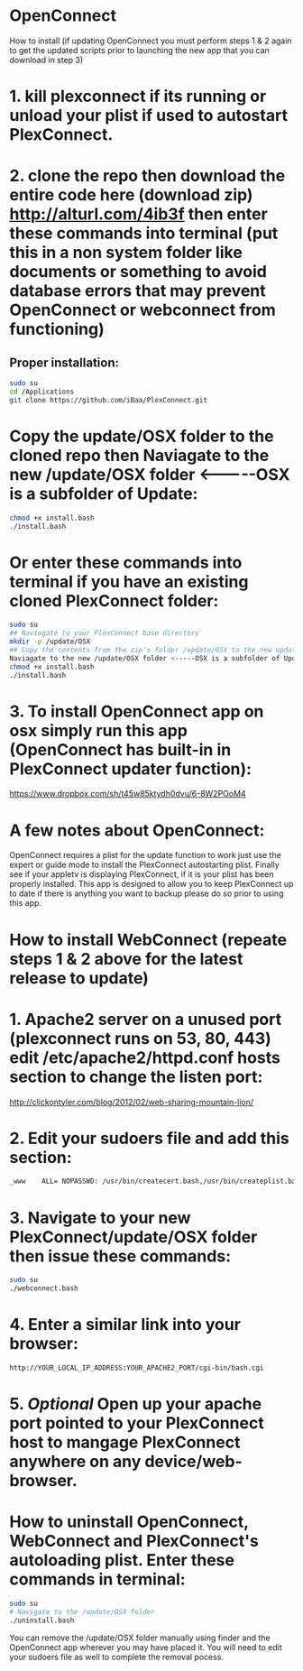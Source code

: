 # OpenConnect

How to install  (if updating OpenConnect you must perform steps 1 & 2 again to get the updated scripts prior to launching the new app that you can download in step 3)

# 1. kill plexconnect if its running or unload your plist if used to autostart PlexConnect.

# 2. clone the repo then download the entire code here (download zip) http://alturl.com/4ib3f then enter these commands into terminal (put this in a non system folder like documents or something to avoid database errors that may prevent OpenConnect or webconnect from functioning)

## Proper installation:
```sh
sudo su
cd /Applications
git clone https://github.com/iBaa/PlexConnect.git
```
# Copy the update/OSX folder to the cloned repo then Naviagate to the new /update/OSX folder <-----OSX is a subfolder of Update:
```sh
chmod +x install.bash
./install.bash
```
# Or enter these commands into terminal if you have an existing cloned PlexConnect folder:
```sh
sudo su 
## Naviagate to your PlexConnect base directory
mkdir -p /update/OSX
## Copy the contents from the zip's folder /update/OSX to the new update/OSX folder from here (download zip): http://alturl.com/4ib3f
Naviagate to the new /update/OSX folder <-----OSX is a subfolder of Update.
chmod +x install.bash
./install.bash
```
# 3. To install OpenConnect app on osx simply run this app (OpenConnect has built-in in PlexConnect updater function):

https://www.dropbox.com/sh/t45w85ktydh0dvu/6-8W2POoM4

# A few notes about OpenConnect:

OpenConnect requires a plist for the update function to work just use the expert or guide mode to install the PlexConnect autostarting plist. Finally see if your appletv is displaying PlexConnect, if it is your plist has been properly installed. This app is designed to allow you to keep PlexConnect up to date if there is anything you want to backup please do so prior to using this app.

# How to install WebConnect (repeate steps 1 & 2 above for the latest release to update)

# 1. Apache2 server on a unused port (plexconnect runs on 53, 80, 443) edit /etc/apache2/httpd.conf hosts section to change the listen port:

http://clickontyler.com/blog/2012/02/web-sharing-mountain-lion/

# 2. Edit your sudoers file and add this section:
```sh
_www    ALL= NOPASSWD: /usr/bin/createcert.bash,/usr/bin/createplist.bash,/usr/bin/update.bash,/usr/bin/start.bash,/usr/bin/stop.bash,/usr/bin/restart.bash
```
# 3. Navigate to your new PlexConnect/update/OSX folder then issue these commands:
```sh
sudo su
./webconnect.bash
```
# 4. Enter a similar link into your browser:
```sh
http://YOUR_LOCAL_IP_ADDRESS:YOUR_APACHE2_PORT/cgi-bin/bash.cgi
```
# 5. *Optional* Open up your apache port pointed to your PlexConnect host to mangage PlexConnect anywhere on any device/web-browser.

# How to uninstall OpenConnect, WebConnect and PlexConnect's autoloading plist. Enter these commands in terminal:
```sh
sudo su
# Navigate to the /update/OSX folder
./uninstall.bash
```
You can remove the /update/OSX folder manually using finder and the OpenConnect app wherever you may have placed it. You will need to edit your sudoers file as well to complete the removal pocess.
